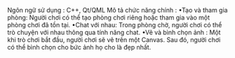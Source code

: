 Ngôn ngữ sử dụng : C++, Qt/QML
Mô tả chức năng chính : 
•Tạo và tham gia phòng: Người chơi có thể tạo phòng chơi riêng hoặc tham gia vào một phòng chơi đã tồn tại.
•Chat với nhau: Trong phòng chờ, người chơi có thể trò chuyện với nhau thông qua tính năng chat.
•Vẽ và bình chọn ảnh : Một khi trò chơi bắt đầu, người chơi sẽ vẽ trên một Canvas. Sau đó, người chơi có thể bình chọn cho bức ảnh họ cho là đẹp nhất.
